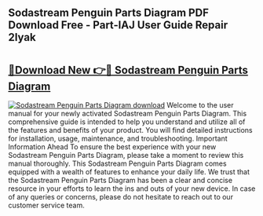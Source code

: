 ## Sodastream Penguin Parts Diagram PDF Download Free - Part-lAJ User Guide Repair 2Iyak

# <h2><a href="http://dfmtbl.blite.top/?on=Sodastream+Penguin+Parts+Diagram">🔗Download New 👉🔴 Sodastream Penguin Parts Diagram</a></h2>

[![Sodastream Penguin Parts Diagram download](https://i.imgur.com/lujVjoI.png)](http://dfmtbl.blite.top/?on=Sodastream+Penguin+Parts+Diagram)
Welcome to the user manual for your newly activated Sodastream Penguin Parts Diagram. This comprehensive guide is intended to help you understand and utilize all of the features and benefits of your product. You will find detailed instructions for installation, usage, maintenance, and troubleshooting. Important Information Ahead To ensure the best experience with your new Sodastream Penguin Parts Diagram, please take a moment to review this manual thoroughly. This Sodastream Penguin Parts Diagram comes equipped with a wealth of features to enhance your daily life. We trust that the Sodastream Penguin Parts Diagram has been a clear and concise resource in your efforts to learn the ins and outs of your new device. In case of any queries or concerns, please do not hesitate to reach out to our customer service team.
